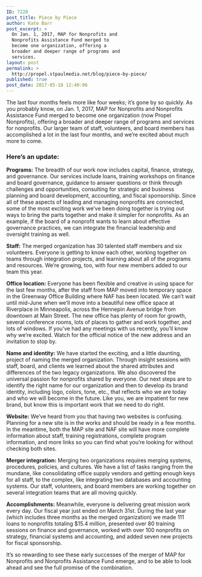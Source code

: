 ```yaml
---
ID: 7220
post_title: Piece by Piece
author: Kate Barr
post_excerpt: >
  On Jan. 1, 2017, MAP for Nonprofits and
  Nonprofits Assistance Fund merged to
  become one organization, offering a
  broader and deeper range of programs and
  services.
layout: post
permalink: >
  http://propel.stpaulmedia.net/blog/piece-by-piece/
published: true
post_date: 2017-05-18 12:40:06
---
```

The last four months feels more like four weeks; it’s gone by so quickly. As you probably know, on Jan. 1, 2017, MAP for Nonprofits and Nonprofits Assistance Fund merged to become one organization (now Propel Nonprofits), offering a broader and deeper range of programs and services for nonprofits. Our larger team of staff, volunteers, and board members has accomplished a lot in the last four months, and we’re excited about much more to come.
<h3>Here’s an update:</h3>
<strong>Programs:</strong> The breadth of our work now includes capital, finance, strategy, and governance. Our services include loans, training workshops on finance and board governance, guidance to answer questions or think through challenges and opportunities, consulting for strategic and business planning and board development, accounting, and fiscal sponsorship. Since all of these aspects of leading and managing nonprofits are connected, some of the most exciting work we’ve been doing together is trying out ways to bring the parts together and make it simpler for nonprofits. As an example, if the board of a nonprofit wants to learn about effective governance practices, we can integrate the financial leadership and oversight training as well.

<strong>Staff:</strong> The merged organization has 30 talented staff members and six volunteers. Everyone is getting to know each other, working together on teams through integration projects, and learning about all of the programs and resources. We’re growing, too, with four new members added to our team this year.

<strong>Office location:</strong> Everyone has been flexible and creative in using space for the last few months, after the staff from MAP moved into temporary space in the Greenway Office Building where NAF has been located. We can’t wait until mid-June when we’ll move into a beautiful new office space at Riverplace in Minneapolis, across the Hennepin Avenue bridge from downtown at Main Street. The new office has plenty of room for growth, several conference rooms, lots of places to gather and work together, and lots of windows. If you’ve had any meetings with us recently, you’ll know why we’re excited. Watch for the official notice of the new address and an invitation to stop by.

<strong>Name and identity:</strong> We have started the exciting, and a little daunting, project of naming the merged organization. Through insight sessions with staff, board, and clients we learned about the shared attributes and differences of the two legacy organizations. We also discovered the universal passion for nonprofits shared by everyone. Our next steps are to identify the right name for our organization and then to develop its brand identity, including logo, colors, tone, etc., that reflects who we are today and who we will become in the future. Like you, we are impatient for new brand, but know this is important work that we need to do right.

<strong>Website:</strong> We’ve heard from you that having two websites is confusing. Planning for a new site is in the works and should be ready in a few months. In the meantime, both the MAP site and NAF site will have more complete information about staff, training registrations, complete program information, and more links so you can find what you’re looking for without checking both sites.

<strong>Merger integration:</strong> Merging two organizations requires merging systems, procedures, policies, and cultures. We have a list of tasks ranging from the mundane, like consolidating office supply vendors and getting enough keys for all staff, to the complex, like integrating two databases and accounting systems. Our staff, volunteers, and board members are working together on several integration teams that are all moving quickly.

<strong>Accomplishments:</strong> Meanwhile, everyone is delivering great mission work every day. Our fiscal year just ended on March 31st. During the last year (which includes three months as the merged organization) we made 111 loans to nonprofits totaling $15.4 million, presented over 80 training sessions on finance and governance, worked with over 100 nonprofits on strategy, financial systems and accounting, and added seven new projects for fiscal sponsorship.

It’s so rewarding to see these early successes of the merger of MAP for Nonprofits and Nonprofits Assistance Fund emerge, and to be able to look ahead and see the full promise of the combination.